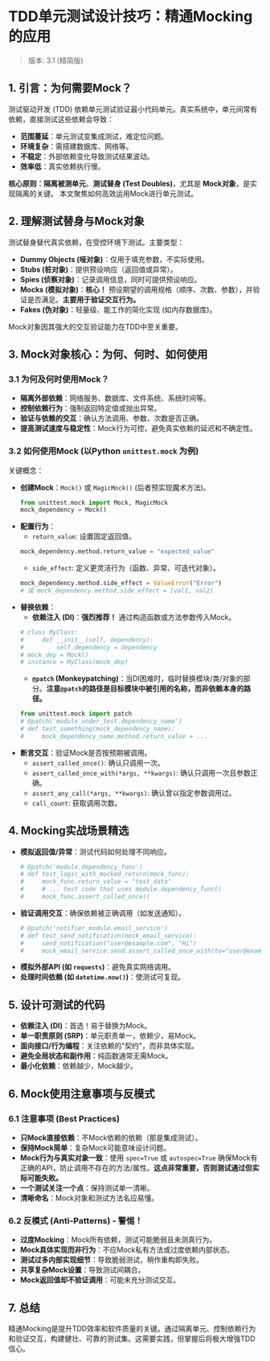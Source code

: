 # TDD单元测试设计技巧：精通Mocking的应用
> 版本: 3.1 (精简版)

## 1. 引言：为何需要Mock？

测试驱动开发 (TDD) 依赖单元测试验证最小代码单元。真实系统中，单元间常有依赖，直接测试这些依赖会导致：
*   **范围蔓延**：单元测试变集成测试，难定位问题。
*   **环境复杂**：需搭建数据库、网络等。
*   **不稳定**：外部依赖变化导致测试结果波动。
*   **效率低**：真实依赖执行慢。

**核心原则：隔离被测单元**。**测试替身 (Test Doubles)**，尤其是 **Mock对象**，是实现隔离的关键。
本文聚焦如何高效运用Mock进行单元测试。

## 2. 理解测试替身与Mock对象

测试替身替代真实依赖，在受控环境下测试。主要类型：
*   **Dummy Objects (哑对象)**：仅用于填充参数，不实际使用。
*   **Stubs (桩对象)**：提供预设响应（返回值或异常）。
*   **Spies (侦察对象)**：记录调用信息，同时可提供预设响应。
*   **Mocks (模拟对象)**：**核心！** 预设期望的调用规格（顺序、次数、参数），并验证是否满足。**主要用于验证交互行为。**
*   **Fakes (伪对象)**：轻量级、能工作的简化实现 (如内存数据库)。

Mock对象因其强大的交互验证能力在TDD中至关重要。

## 3. Mock对象核心：为何、何时、如何使用

### 3.1 为何及何时使用Mock？
*   **隔离外部依赖**：网络服务、数据库、文件系统、系统时间等。
*   **控制依赖行为**：强制返回特定值或抛出异常。
*   **验证与依赖的交互**：确认方法调用、参数、次数是否正确。
*   **提高测试速度与稳定性**：Mock行为可控，避免真实依赖的延迟和不确定性。

### 3.2 如何使用Mock (以Python `unittest.mock` 为例)

关键概念：
*   **创建Mock**：`Mock()` 或 `MagicMock()` (后者预实现魔术方法)。
    ```python
    from unittest.mock import Mock, MagicMock
    mock_dependency = Mock()
    ```
*   **配置行为**：
    *   `return_value`: 设置固定返回值。
      ```python
      mock_dependency.method.return_value = "expected_value"
      ```
    *   `side_effect`: 定义更灵活行为（函数、异常、可迭代对象）。
      ```python
      mock_dependency.method.side_effect = ValueError("Error")
      # 或 mock_dependency.method.side_effect = [val1, val2]
      ```
*   **替换依赖**：
    *   **依赖注入 (DI)**：**强烈推荐！** 通过构造函数或方法参数传入Mock。
      ```python
      # class MyClass:
      #     def __init__(self, dependency):
      #         self.dependency = dependency
      # mock_dep = Mock()
      # instance = MyClass(mock_dep)
      ```
    *   **`@patch` (Monkeypatching)**：当DI困难时，临时替换模块/类/对象的部分。**注意`@patch`的路径是目标模块中被引用的名称，而非依赖本身的路径。**
      ```python
      from unittest.mock import patch
      # @patch('module_under_test.dependency_name')
      # def test_something(mock_dependency_name):
      #     mock_dependency_name.method.return_value = ...
      ```
*   **断言交互**：验证Mock是否按预期被调用。
    *   `assert_called_once()`: 确认只调用一次。
    *   `assert_called_once_with(*args, **kwargs)`: 确认只调用一次且参数正确。
    *   `assert_any_call(*args, **kwargs)`: 确认曾以指定参数调用过。
    *   `call_count`: 获取调用次数。

## 4. Mocking实战场景精选

*   **模拟返回值/异常**：测试代码如何处理不同响应。
    ```python
    # @patch('module.dependency_func')
    # def test_logic_with_mocked_return(mock_func):
    #     mock_func.return_value = "test_data"
    #     # ... test code that uses module.dependency_func()
    #     mock_func.assert_called_once()
    ```
*   **验证调用交互**：确保依赖被正确调用（如发送通知）。
    ```python
    # @patch('notifier_module.email_service')
    # def test_send_notification(mock_email_service):
    #     send_notification("user@example.com", "Hi")
    #     mock_email_service.send.assert_called_once_with(to="user@example.com", body="Hi")
    ```
*   **模拟外部API (如 `requests`)**：避免真实网络调用。
*   **处理时间依赖 (如 `datetime.now()`)**：使测试可复现。

## 5. 设计可测试的代码

*   **依赖注入 (DI)**：首选！易于替换为Mock。
*   **单一职责原则 (SRP)**：单元职责单一，依赖少，易Mock。
*   **面向接口/行为编程**：关注依赖的"契约"，而非具体实现。
*   **避免全局状态和副作用**：纯函数通常无需Mock。
*   **最小化依赖**：依赖越少，Mock越少。

## 6. Mock使用注意事项与反模式

### 6.1 注意事项 (Best Practices)

*   **只Mock直接依赖**：不Mock依赖的依赖（那是集成测试）。
*   **保持Mock简单**：复杂Mock可能意味设计问题。
*   **Mock行为与真实对象一致**：使用 `spec=True` 或 `autospec=True` 确保Mock有正确的API，防止调用不存在的方法/属性。**这点非常重要，否则测试通过但实际可能失败。**
*   **一个测试关注一个点**：保持测试单一清晰。
*   **清晰命名**：Mock对象和测试方法名应易懂。

### 6.2 反模式 (Anti-Patterns) - 警惕！

*   **过度Mocking**：Mock所有依赖，测试可能脆弱且未测真行为。
*   **Mock具体实现而非行为**：不应Mock私有方法或过度依赖内部状态。
*   **测试过多内部实现细节**：导致脆弱测试，稍作重构即失败。
*   **共享复杂Mock设置**：导致测试间耦合。
*   **Mock返回值却不验证调用**：可能未充分测试交互。

## 7. 总结

精通Mocking是提升TDD效率和软件质量的关键。通过隔离单元、控制依赖行为和验证交互，构建健壮、可靠的测试集。这需要实践，但掌握后将极大增强TDD信心。